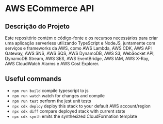 # AWS ECommerce API

## Descrição do Projeto

Este repositório contém o código-fonte e os recursos necessários para criar uma aplicação serverless utilizando TypeScript e NodeJS, juntamente com serviços e frameworks da AWS, como AWS Lambda, AWS CDK, AWS API Gateway, AWS SNS, AWS SQS, AWS DynamoDB, AWS S3, WebSocket API, DynamoDB Stream, AWS SES, AWS EventBridge, AWS IAM, AWS X-Ray, AWS CloudWatch Alarms e AWS Cost Explorer.

## Useful commands

- `npm run build` compile typescript to js
- `npm run watch` watch for changes and compile
- `npm run test` perform the jest unit tests
- `npx cdk deploy` deploy this stack to your default AWS account/region
- `npx cdk diff` compare deployed stack with current state
- `npx cdk synth` emits the synthesized CloudFormation template
